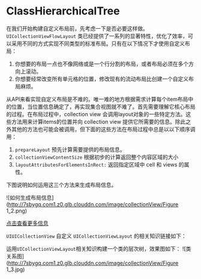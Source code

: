 ClassHierarchicalTree
=====================

在我们开始构建自定义布局前，先考虑一下是否必要这样做。`UICollectionViewFlowLayout` 类已经提供了一系列的显著特性，优化了效率，可以采用不同的方式实现不同类型的标准布局。只有在以下情况下才使用自定义布局：
 
1. 你想要的布局一点也不像网络或是一个行分割的布局，或者布局必须在多个方向上滚动。
2. 你想要经常改变所有单元格的位置，修改现有的流动布局比创建一个自定义布局麻烦。

从API来看实现自定义布局是不难的。唯一难的地方根据需求计算每个item布局中的位置，当位置信息确定了，再实现集合视图就不难了。首先需要理解它核心布局的过程。在布局过程中，collection view 会调用layout对象的一些特定方法。这些方法用来计算items的位置并向 collection view 提供它所需要的信息。除此之外其他的方法也可能会被调用，但下面的这些方法在布局过程中总是以以下顺序调用：

1. `prepareLayout` 预先计算需要提供的布局信息。
2. `collectionViewContentSize` 根据初步的计算返回整个内容区域的大小
3. `layoutAttributesForElementsInRect:` 返回指定区域中 cell 和 views 的属性。

下图说明如何运用这三个方法来生成布局信息。

![如何生成布局信息](http://7sbygq.com1.z0.glb.clouddn.com/image/collectionView/Figure 1_2.png)

[点击查看更多信息](http://lacing.me/blog/2015/01/06/uicollectionview-zhi-shi-dian-hui-ji-er-(zi-ding-yi-bu-ju-)/)

`UIUICollectionView` 自定义 `UICollectionViewLayout` 的相关知识链接如下：


运用`UICollectionViewLayout`相关知识构建一个类的层次树，效果图如下：
![类关系图](http://7sbygq.com1.z0.glb.clouddn.com/image/collectionView/Figure 1_3.jpg)
